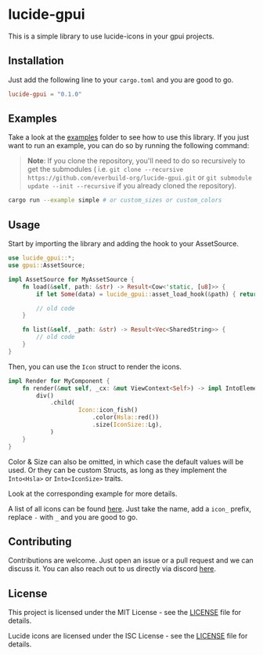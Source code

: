 # lucide-gpui

This is a simple library to use lucide-icons in your gpui projects.

## Installation

Just add the following line to your `cargo.toml` and you are good to go.

```toml
lucide-gpui = "0.1.0"
```

## Examples

Take a look at the [examples](./lucide-gpui/examples) folder to see how to use this library.
If you just want to run an example, you can do so by running the following command:

> **Note**:
> If you clone the repository, you'll need to do so recursively to get the submodules (
> i.e. `git clone --recursive https://github.com/everbuild-org/lucide-gpui.git`
> or `git submodule update --init --recursive` if you already cloned the repository).

```sh
cargo run --example simple # or custom_sizes or custom_colors
```

## Usage

Start by importing the library and adding the hook to your AssetSource.

```rust
use lucide_gpui::*;
use gpui::AssetSource;

impl AssetSource for MyAssetSource {
    fn load(&self, path: &str) -> Result<Cow<'static, [u8]>> {
        if let Some(data) = lucide_gpui::asset_load_hook(&path) { return data; }

        // old code
    }

    fn list(&self, _path: &str) -> Result<Vec<SharedString>> {
        // old code
    }
}
```

Then, you can use the `Icon` struct to render the icons.

```rust
impl Render for MyComponent {
    fn render(&mut self, _cx: &mut ViewContext<Self>) -> impl IntoElement {
        div()
            .child(
                    Icon::icon_fish()
                        .color(Hsla::red())
                        .size(IconSize::Lg),
            )
    }
}
```

Color & Size can also be omitted, in which case the default values will be used.
Or they can be custom Structs, as long as they implement the `Into<Hsla>` or
`Into<IconSize>` traits.

Look at the corresponding example for more details.

A list of all icons can be found [here](https://lucide.dev/icons/). Just take the name, 
add a `icon_` prefix, replace `-` with `_` and you are good to go.

## Contributing

Contributions are welcome. Just open an issue or a pull request and we can discuss it.
You can also reach out to us directly via discord [here](https://discord.gg/aF3J2X42cE).

## License

This project is licensed under the MIT License - see the [LICENSE](./LICENSE) file for details.

Lucide icons are licensed under the ISC License - see the [LICENSE](https://github.com/lucide-icons/lucide/blob/main/LICENSE) file for details.
